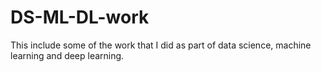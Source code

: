 # DS-ML-DL-work
This include some of the work that I did as part of data science, machine learning and deep learning.
